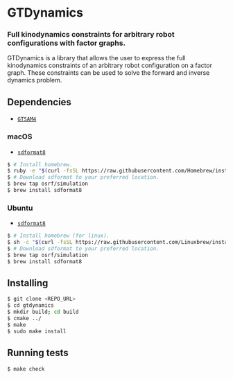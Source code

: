 # GTDynamics

### Full kinodynamics constraints for arbitrary robot configurations with factor graphs.
<!-- =================================================== -->

GTDynamics is a library that allows the user to express the full kinodynamics constraints of an arbitrary robot configuration on a factor graph. These constraints can be used to solve the forward and inverse dynamics problem.

## Dependencies

* [`GTSAM4`](https://github.com/borglab/gtsam)

### macOS
* [`sdformat8`](https://bitbucket.org/osrf/sdformat/src/default/)
```bash
$ # Install homebrew.
$ ruby -e "$(curl -fsSL https://raw.githubusercontent.com/Homebrew/install/master/install)"
$ # Download sdformat to your preferred location.
$ brew tap osrf/simulation
$ brew install sdformat8
```

### Ubuntu
* [`sdformat8`](https://bitbucket.org/osrf/sdformat/src/default/)
```bash
$ # Install homebrew (for linux).
$ sh -c "$(curl -fsSL https://raw.githubusercontent.com/Linuxbrew/install/master/install.sh)"
$ # Download sdformat to your preferred location.
$ brew tap osrf/simulation
$ brew install sdformat8
```

## Installing
```bash
$ git clone <REPO_URL>
$ cd gtdynamics
$ mkdir build; cd build
$ cmake ../
$ make
$ sudo make install
```

## Running tests

```bash
$ make check
```
